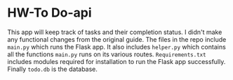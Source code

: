 # HW-To Do-api

This app will keep track of tasks and their completion status. I didn't make any functional changes from the original guide.
The files in the repo include `main.py` which runs the Flask app. It also includes `helper.py` which contains all the functions `main.py` runs on its various routes.
`Requirements.txt` includes modules required for installation to run the Flask app successfully.
Finally `todo.db` is the database.
